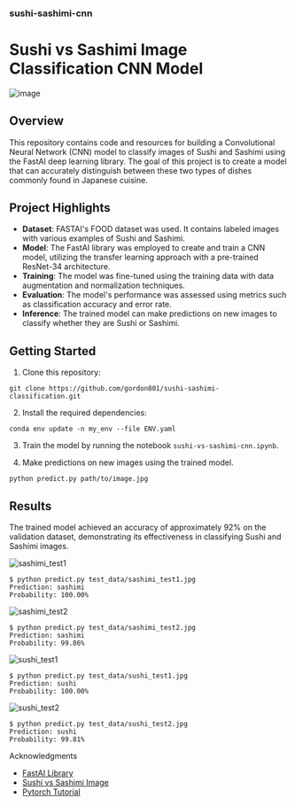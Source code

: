 ### sushi-sashimi-cnn

# Sushi vs Sashimi Image Classification CNN Model
![image](https://github.com/gordon801/my-first-nn/assets/62014067/8509f75f-b2b1-4a19-9b1c-763ec996eb07)

## Overview

This repository contains code and resources for building a Convolutional Neural Network (CNN) model to classify images of Sushi and Sashimi using the FastAI deep learning library. The goal of this project is to create a model that can accurately distinguish between these two types of dishes commonly found in Japanese cuisine.

## Project Highlights

- **Dataset**: FASTAI's FOOD dataset was used. It contains labeled images with various examples of Sushi and Sashimi.
- **Model**: The FastAI library was employed to create and train a CNN model, utilizing the transfer learning approach with a pre-trained ResNet-34 architecture.
- **Training**: The model was fine-tuned using the training data with data augmentation and normalization techniques.
- **Evaluation**: The model's performance was assessed using metrics such as classification accuracy and error rate.
- **Inference**: The trained model can make predictions on new images to classify whether they are Sushi or Sashimi.

## Getting Started

1. Clone this repository:
```
git clone https://github.com/gordon801/sushi-sashimi-classification.git
```
2. Install the required dependencies:
```
conda env update -n my_env --file ENV.yaml
```
3. Train the model by running the notebook `sushi-vs-sashimi-cnn.ipynb`.

4. Make predictions on new images using the trained model. 
```
python predict.py path/to/image.jpg
```

## Results
The trained model achieved an accuracy of approximately 92% on the validation dataset, demonstrating its effectiveness in classifying Sushi and Sashimi images.

![sashimi_test1](https://github.com/gordon801/my-first-nn/assets/62014067/ea0ea642-131f-4a00-9a2b-cfa4e9260c16)
```
$ python predict.py test_data/sashimi_test1.jpg
Prediction: sashimi
Probability: 100.00%
```
![sashimi_test2](https://github.com/gordon801/my-first-nn/assets/62014067/36812f0d-12bf-464e-a2f5-7f341ce0a0fd)
```
$ python predict.py test_data/sashimi_test2.jpg
Prediction: sashimi
Probability: 99.86%
```

![sushi_test1](https://github.com/gordon801/my-first-nn/assets/62014067/96145b25-d827-4857-84a7-25bb8dc2f394)
```
$ python predict.py test_data/sushi_test1.jpg
Prediction: sushi
Probability: 100.00%
```

![sushi_test2](https://github.com/gordon801/my-first-nn/assets/62014067/18e2fb81-914e-4880-8223-0ff98a651154)
```
$ python predict.py test_data/sushi_test2.jpg
Prediction: sushi
Probability: 99.81%
```

Acknowledgments
- [FastAI Library](https://docs.fast.ai/)
- [Sushi vs Sashimi Image](https://thisonevsthatone.com/sushi-vs-sashimi/)
- [Pytorch Tutorial](https://youtu.be/k1GIEkzQ8qc?si=FEv_pFYHeuvBkStW)


